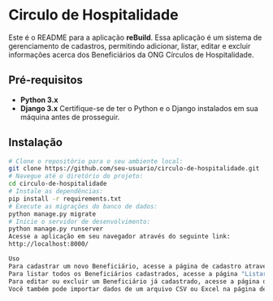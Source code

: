 # Circulo de Hospitalidade

Este é o README para a aplicação **reBuild**. Essa aplicação é um sistema de gerenciamento de cadastros, permitindo adicionar, listar, editar e excluir informações acerca dos Beneficiários da ONG Círculos de Hospitalidade.

## Pré-requisitos
- **Python 3.x**
- **Django 3.x**
Certifique-se de ter o Python e o Django instalados em sua máquina antes de prosseguir.

## Instalação
```bash
# Clone o repositório para o seu ambiente local:
git clone https://github.com/seu-usuario/circulo-de-hospitalidade.git
# Navegue até o diretório do projeto:
cd circulo-de-hospitalidade
# Instale as dependências:
pip install -r requirements.txt
# Execute as migrações do banco de dados:
python manage.py migrate
# Inicie o servidor de desenvolvimento:
python manage.py runserver
Acesse a aplicação em seu navegador através do seguinte link: 
http://localhost:8000/

Uso
Para cadastrar um novo Beneficiário, acesse a página de cadastro através do link "Cadastrar novo Beneficário" na página inicial.
Para listar todos os Beneficiários cadastrados, acesse a página "Listar Beneficiários já cadastrados".
Para editar ou excluir um Beneficiário já cadastrado, acesse a página de detalhes do Beneficiário e clique nos botões correspondentes.
Você também pode importar dados de um arquivo CSV ou Excel na página de upload de arquivo.

